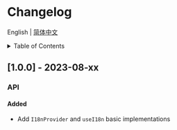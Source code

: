
# Changelog


English | [简体中文](https://github.com/i18n-pro/react/blob/v0.1.0-alpha.6/docs/dist/CHANGELOG_zh-CN.md)


<details >
  <summary>Table of Contents</summary>

  &emsp;&emsp;[[1.0.0] - 2023-08-xx](#100---2023-08-xx)<br/>
  &emsp;&emsp;&emsp;&emsp;[API](#100-api)<br/>
  &emsp;&emsp;&emsp;&emsp;&emsp;&emsp;[Added](#100-api-added)<br/>

</details>

## [1.0.0] - 2023-08-xx

<h3 id="100-api">API</h3>

<h4 id="100-api-added">Added</h4>

* Add  `I18nProvider`  and  `useI18n`  basic implementations

